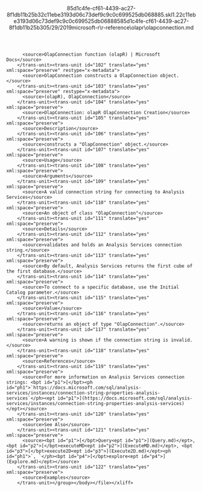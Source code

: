 <?xml version="1.0"?><xliff version="1.2" xmlns="urn:oasis:names:tc:xliff:document:1.2" xmlns:xsi="http://www.w3.org/2001/XMLSchema-instance" xsi:schemaLocation="urn:oasis:names:tc:xliff:document:1.2 xliff-core-1.2-transitional.xsd"><file datatype="xml" original="olapconnection.md" source-language="en-US" target-language="en-US"><header><tool tool-id="mdxliff" tool-name="mdxliff" tool-version="1.0-8ab897d" tool-company="Microsoft" /><xliffext:skl_file_name xmlns:xliffext="urn:microsoft:content:schema:xliffextensions">85d1c4fe-cf61-4439-ac27-8f1db11b25b32c11ebe3193d06c73def9c9c0c699525db068885.skl</xliffext:skl_file_name><xliffext:version xmlns:xliffext="urn:microsoft:content:schema:xliffextensions">1.2</xliffext:version><xliffext:ms.openlocfilehash xmlns:xliffext="urn:microsoft:content:schema:xliffextensions">2c11ebe3193d06c73def9c9c0c699525db068885</xliffext:ms.openlocfilehash><xliffext:ms.sourcegitcommit xmlns:xliffext="urn:microsoft:content:schema:xliffextensions">85d1c4fe-cf61-4439-ac27-8f1db11b25b3</xliffext:ms.sourcegitcommit><xliffext:ms.lasthandoff xmlns:xliffext="urn:microsoft:content:schema:xliffextensions">05/29/2019</xliffext:ms.lasthandoff><xliffext:ms.openlocfilepath xmlns:xliffext="urn:microsoft:content:schema:xliffextensions">microsoft-r\r-reference\olapr\olapconnection.md</xliffext:ms.openlocfilepath></header><body><group id="content" extype="content"><trans-unit id="101" translate="yes" xml:space="preserve" restype="x-metadata">
          <source>OlapConnection function (olapR) | Microsoft Docs</source>
        </trans-unit><trans-unit id="102" translate="yes" xml:space="preserve" restype="x-metadata">
          <source>OlapConnection constructs a OlapConnection object.</source>
        </trans-unit><trans-unit id="103" translate="yes" xml:space="preserve" restype="x-metadata">
          <source>(olapR), OlapConnection</source>
        </trans-unit><trans-unit id="104" translate="yes" xml:space="preserve">
          <source>OlapConnection: olapR OlapConnection Creation</source>
        </trans-unit><trans-unit id="105" translate="yes" xml:space="preserve">
          <source>Description</source>
        </trans-unit><trans-unit id="106" translate="yes" xml:space="preserve">
          <source>constructs a "OlapConnection" object.</source>
        </trans-unit><trans-unit id="107" translate="yes" xml:space="preserve">
          <source>Usage</source>
        </trans-unit><trans-unit id="108" translate="yes" xml:space="preserve">
          <source>Arguments</source>
        </trans-unit><trans-unit id="109" translate="yes" xml:space="preserve">
          <source>A valid connection string for connecting to Analysis Services</source>
        </trans-unit><trans-unit id="110" translate="yes" xml:space="preserve">
          <source>An object of class "OlapConnection"</source>
        </trans-unit><trans-unit id="111" translate="yes" xml:space="preserve">
          <source>Details</source>
        </trans-unit><trans-unit id="112" translate="yes" xml:space="preserve">
          <source>validates and holds an Analysis Services connection string.</source>
        </trans-unit><trans-unit id="113" translate="yes" xml:space="preserve">
          <source>By default, Analysis Services returns the first cube of the first database.</source>
        </trans-unit><trans-unit id="114" translate="yes" xml:space="preserve">
          <source>To connect to a specific database, use the Initial Catalog parameter.</source>
        </trans-unit><trans-unit id="115" translate="yes" xml:space="preserve">
          <source>Value</source>
        </trans-unit><trans-unit id="116" translate="yes" xml:space="preserve">
          <source>returns an object of type "OlapConnection".</source>
        </trans-unit><trans-unit id="117" translate="yes" xml:space="preserve">
          <source>A warning is shown if the connection string is invalid.</source>
        </trans-unit><trans-unit id="118" translate="yes" xml:space="preserve">
          <source>References</source>
        </trans-unit><trans-unit id="119" translate="yes" xml:space="preserve">
          <source>For more information on Analysis Services connection strings: <bpt id="p1">[</bpt><ph id="ph1">`https://docs.microsoft.com/sql/analysis-services/instances/connection-string-properties-analysis-services`</ph><ept id="p1">](https://docs.microsoft.com/sql/analysis-services/instances/connection-string-properties-analysis-services)</ept></source>
        </trans-unit><trans-unit id="120" translate="yes" xml:space="preserve">
          <source>See Also</source>
        </trans-unit><trans-unit id="121" translate="yes" xml:space="preserve">
          <source><bpt id="p1">[</bpt>Query<ept id="p1">](Query.md)</ept>, <bpt id="p2">[</bpt>executeMD<ept id="p2">](ExecuteMD.md)</ept>, <bpt id="p3">[</bpt>execute2D<ept id="p3">](Execute2D.md)</ept><ph id="ph1">`, `</ph><bpt id="p4">[</bpt>explore<ept id="p4">](Explore.md)</ept></source>
        </trans-unit><trans-unit id="122" translate="yes" xml:space="preserve">
          <source>Examples</source>
        </trans-unit></group></body></file></xliff>